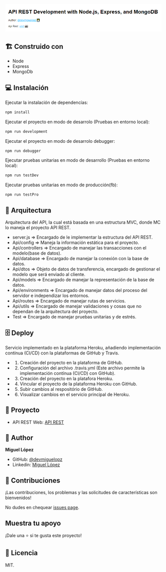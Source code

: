 ![screenshot](./preview.png)

## 🏗 Construido con
- Node
- Express
- MongoDb

## 💻 Instalación
Ejecutar la instalación de dependencías:
```bash
npm install
```

Ejecutar el proyecto en modo de desarrolo (Pruebas en entorno local):
```bash
npm run development
```

Ejecutar el proyecto en modo de desarrolo debugger:
```bash
npm run debugger
```

Ejecutar pruebas unitarias en modo de desarrollo (Pruebas en entorno local):
```bash
npm run testDev
```

Ejecutar pruebas unitarias en modo de producción(fb):
```bash
npm run testPro
```

## 📐 Arquitectura
Arquitectura del API, la cual está basada en una estructura MVC, donde MC lo maneja el proyecto API REST.

  - server.js => Encargado de le implementar la estructura del API REST.
  - Api/config => Maneja la información estática para el proyecto.
  - Api/controllers => Encargado de manejar las transacciones con el modelo(base de datos).
  - Api/database => Encargado de manejar la conexión con la base de datos.
  - Api/dtos => Objeto de datos de transferencia, encargado de gestionar el modelo que será enviado al cliente.
  - Api/models => Encargado de manejar la representación de la base de datos.
  - Api/environments => Encargado de manejar datos del proceso del servidor e independizar los entornos.
  - Api/routes => Encargado de manejar rutas de servicios.
  - Api/utils => Encargado de manejar validaciones y cosas que no dependan de la arquitectura del proyecto.
  - Test => Encargado de manejar pruebas unitarias y de estrés.

## 🗄 Deploy
Servicio implementado en la plataforma Heroku, añadiendo implementación contínua (CI/CD) con la plataformas  de GitHub y Travis.

  - 1. Creación del proyecto en la plataforma de GitHub.
  - 2. Configuración del archivo .travis.yml (Este archivo permite la implementación contínua (CI/CD) con GitHub).
  - 3. Creación del proyecto en la platafora Heroku.
  - 4. Vincular el proyecto de la plataforma Heroku con GitHub.
  - 5. Subir cambios al respositório de GitHub.
  - 6. Visualizar cambios en el servicio principal de Heroku.

## 📄 Proyecto
- API REST Web: [API REST](https://api-rest-evaluation-alm.herokuapp.com/)

## 👤 Author
**Miguel López**

- GitHub: [@devmiguelopz](https://gitHub.com/devmiguelopz)
- Linkedin: [Miguel López](https://www.linkedin.com/in/miguel-lopez-monzon/)

## 🤝 Contribuciones
¡Las contribuciones, los problemas y las solicitudes de características son bienvenidos!

No dudes en chequear [issues page](https://gitHub.com/devmiguelopz/App_Api_Rest_Evaluation_ALM/issues/).

## Muestra tu apoyo
¡Dale una ⭐️ si te gusta este proyecto!

## 📝 Licencia
MIT.
